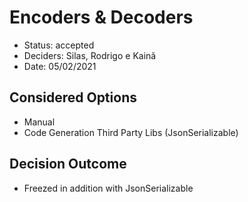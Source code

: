 # Encoders & Decoders

- Status: accepted
- Deciders: Silas, Rodrigo e Kainã
- Date: 05/02/2021

## Considered Options

- Manual
- Code Generation Third Party Libs (JsonSerializable)

## Decision Outcome

- Freezed in addition with JsonSerializable
